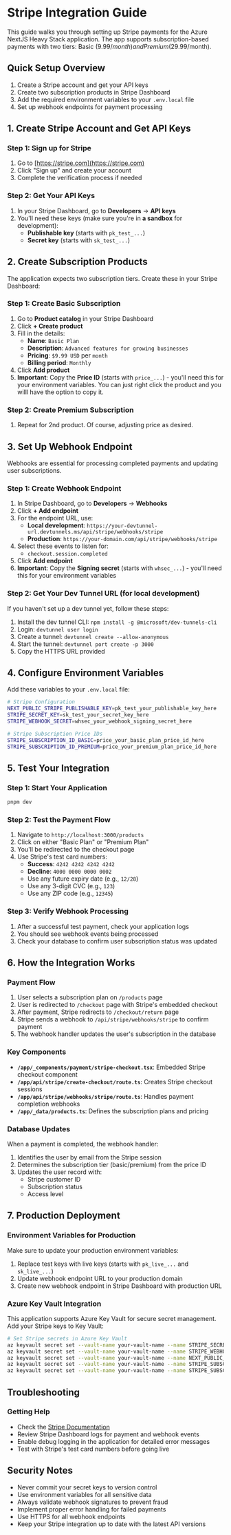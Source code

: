 # Stripe Integration Guide

This guide walks you through setting up Stripe payments for the Azure NextJS Heavy Stack application. The app supports subscription-based payments with two tiers: Basic ($9.99/month) and Premium ($29.99/month).

## Quick Setup Overview

1. Create a Stripe account and get your API keys
2. Create two subscription products in Stripe Dashboard
3. Add the required environment variables to your `.env.local` file
4. Set up webhook endpoints for payment processing

## 1. Create Stripe Account and Get API Keys

### Step 1: Sign up for Stripe
1. Go to [https://stripe.com](https://stripe.com)
2. Click "Sign up" and create your account
3. Complete the verification process if needed

### Step 2: Get Your API Keys
1. In your Stripe Dashboard, go to **Developers** → **API keys**
2. You'll need these keys (make sure you're in **a sandbox** for development):
   - **Publishable key** (starts with `pk_test_...`)
   - **Secret key** (starts with `sk_test_...`)

## 2. Create Subscription Products

The application expects two subscription tiers. Create these in your Stripe Dashboard:

### Step 1: Create Basic Subscription
1. Go to **Product catalog** in your Stripe Dashboard
2. Click **+ Create product**
3. Fill in the details:
   - **Name**: `Basic Plan`
   - **Description**: `Advanced features for growing businesses`
   - **Pricing**: `$9.99 USD` per `month`
   - **Billing period**: `Monthly`
4. Click **Add product**
5. **Important**: Copy the **Price ID** (starts with `price_...`) - you'll need this for your environment variables. You can just right click the product and you willl have the option to copy it.

### Step 2: Create Premium Subscription
1. Repeat for 2nd product. Of course, adjusting price as desired.

## 3. Set Up Webhook Endpoint

Webhooks are essential for processing completed payments and updating user subscriptions.

### Step 1: Create Webhook Endpoint
1. In Stripe Dashboard, go to **Developers** → **Webhooks**
2. Click **+ Add endpoint**
3. For the endpoint URL, use:
   - **Local development**: `https://your-devtunnel-url.devtunnels.ms/api/stripe/webhooks/stripe`
   - **Production**: `https://your-domain.com/api/stripe/webhooks/stripe`
4. Select these events to listen for:
   - `checkout.session.completed`
5. Click **Add endpoint**
6. **Important**: Copy the **Signing secret** (starts with `whsec_...`) - you'll need this for your environment variables

### Step 2: Get Your Dev Tunnel URL (for local development)
If you haven't set up a dev tunnel yet, follow these steps:
1. Install the dev tunnel CLI: `npm install -g @microsoft/dev-tunnels-cli`
2. Login: `devtunnel user login`
3. Create a tunnel: `devtunnel create --allow-anonymous`
4. Start the tunnel: `devtunnel port create -p 3000`
5. Copy the HTTPS URL provided

## 4. Configure Environment Variables

Add these variables to your `.env.local` file:

```bash
# Stripe Configuration
NEXT_PUBLIC_STRIPE_PUBLISHABLE_KEY=pk_test_your_publishable_key_here
STRIPE_SECRET_KEY=sk_test_your_secret_key_here
STRIPE_WEBHOOK_SECRET=whsec_your_webhook_signing_secret_here

# Stripe Subscription Price IDs
STRIPE_SUBSCRIPTION_ID_BASIC=price_your_basic_plan_price_id_here
STRIPE_SUBSCRIPTION_ID_PREMIUM=price_your_premium_plan_price_id_here
```

## 5. Test Your Integration

### Step 1: Start Your Application
```bash
pnpm dev
```

### Step 2: Test the Payment Flow
1. Navigate to `http://localhost:3000/products`
2. Click on either "Basic Plan" or "Premium Plan"
3. You'll be redirected to the checkout page
4. Use Stripe's test card numbers:
   - **Success**: `4242 4242 4242 4242`
   - **Decline**: `4000 0000 0000 0002`
   - Use any future expiry date (e.g., `12/28`)
   - Use any 3-digit CVC (e.g., `123`)
   - Use any ZIP code (e.g., `12345`)

### Step 3: Verify Webhook Processing
1. After a successful test payment, check your application logs
2. You should see webhook events being processed
3. Check your database to confirm user subscription status was updated

## 6. How the Integration Works

### Payment Flow
1. User selects a subscription plan on `/products` page
2. User is redirected to `/checkout` page with Stripe's embedded checkout
3. After payment, Stripe redirects to `/checkout/return` page
4. Stripe sends a webhook to `/api/stripe/webhooks/stripe` to confirm payment
5. The webhook handler updates the user's subscription in the database

### Key Components
- **`/app/_components/payment/stripe-checkout.tsx`**: Embedded Stripe checkout component
- **`/app/api/stripe/create-checkout/route.ts`**: Creates Stripe checkout sessions
- **`/app/api/stripe/webhooks/stripe/route.ts`**: Handles payment completion webhooks
- **`/app/_data/products.ts`**: Defines the subscription plans and pricing

### Database Updates
When a payment is completed, the webhook handler:
1. Identifies the user by email from the Stripe session
2. Determines the subscription tier (basic/premium) from the price ID
3. Updates the user record with:
   - Stripe customer ID
   - Subscription status
   - Access level

## 7. Production Deployment

### Environment Variables for Production
Make sure to update your production environment variables:
1. Replace test keys with live keys (starts with `pk_live_...` and `sk_live_...`)
2. Update webhook endpoint URL to your production domain
3. Create new webhook endpoint in Stripe Dashboard with production URL

### Azure Key Vault Integration
This application supports Azure Key Vault for secure secret management. Add your Stripe keys to Key Vault:

```bash
# Set Stripe secrets in Azure Key Vault
az keyvault secret set --vault-name your-vault-name --name STRIPE_SECRET_KEY --value "sk_live_..."
az keyvault secret set --vault-name your-vault-name --name STRIPE_WEBHOOK_SECRET --value "whsec_..."
az keyvault secret set --vault-name your-vault-name --name NEXT_PUBLIC_STRIPE_PUBLISHABLE_KEY --value "pk_live_..."
az keyvault secret set --vault-name your-vault-name --name STRIPE_SUBSCRIPTION_ID_BASIC --value "price_..."
az keyvault secret set --vault-name your-vault-name --name STRIPE_SUBSCRIPTION_ID_PREMIUM --value "price_..."
```

## Troubleshooting

### Getting Help

- Check the [Stripe Documentation](https://stripe.com/docs)
- Review Stripe Dashboard logs for payment and webhook events
- Enable debug logging in the application for detailed error messages
- Test with Stripe's test card numbers before going live

## Security Notes

- Never commit your secret keys to version control
- Use environment variables for all sensitive data
- Always validate webhook signatures to prevent fraud
- Implement proper error handling for failed payments
- Use HTTPS for all webhook endpoints
- Keep your Stripe integration up to date with the latest API versions
